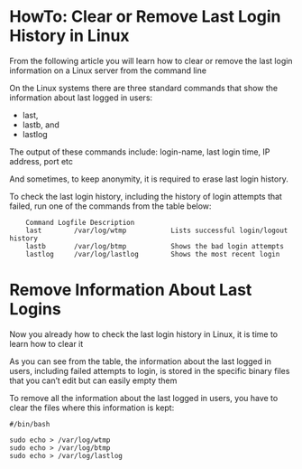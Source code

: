# HowTo: Clear or Remove Last Login History in Linux


From the following article you will learn how to clear or remove the last login information on a Linux server from the command line

On the Linux systems there are three standard commands that show the information about last logged in users: 

* last, 
* lastb, and 
* lastlog

The output of these commands include: login-name, last login time, IP address, port etc


And sometimes, to keep anonymity, it is required to erase last login history.

To check the last login history, including the history of login attempts that failed, run one of the commands from the table below:

```
    Command	Logfile	Description
    last        /var/log/wtmp           Lists successful login/logout history
    lastb       /var/log/btmp           Shows the bad login attempts
    lastlog     /var/log/lastlog        Shows the most recent login

```


# Remove Information About Last Logins

Now you already how to check the last login history in Linux, it is time to learn how to clear it

As you can see from the table, the information about the last logged in users, including failed attempts to login, is stored in the specific binary files that you can’t edit but can easily empty them

To remove all the information about the last logged in users, you have to clear the files where this information is kept:

```
#/bin/bash

sudo echo > /var/log/wtmp
sudo echo > /var/log/btmp
sudo echo > /var/log/lastlog
```


